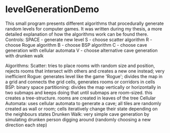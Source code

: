 levelGenerationDemo
===================

This small program presents different algorithms that procedurally generate random levels for computer games. It was written during my thesis, a more detailed explanation of how the algorithms work can be found there.
Controls:
SPACE - generate new level
S - choose scatter algorithm
R - choose Rogue algorithm
B - choose BSP algorithm
C - choose cave generation with cellular automata 
V - choose alternative cave generation with drunken walk 

Algorithms:
Scatter: tries to place rooms with random size and position, rejects rooms that intersect with others and creates a new one instead; very inefficient
Rogue: generates level like the game 'Rogue'; divides the map in a grid and connects the grid cells, generates rooms or corridors in cells
BSP: binary space partitioning: divides the map vertically or horizontally in two submaps and keeps doing that until submaps are room-sized. this creates a tree-structure. rooms are created in leaves of the tree 
Cellular Automata: uses cellular automata to generate a cave; all tiles are randomly created as wall or room; cells iteratively change their state depending on the neighbours states 
Drunken Walk: very simple cave generation by simulating drunken person digging around (randomly choosing a new direction each step)
